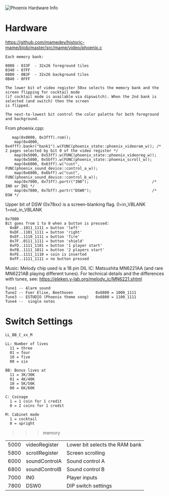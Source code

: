 ![Phoenix Hardware Info](Phoenix.jpg)

# Hardware

https://github.com/mamedev/historic-mame/blob/master/src/mame/video/phoenix.c

```
Each memory bank:

0000 - 033F  - 32x26 foreground tiles
0340 - 07FF
0800 - 0B3F  - 32x26 background tiles
0B40 - 0FFF

The lower bit of video register 50xx selects the memory bank and the screen flipping for cocktail mode
(if cocktail mode is available via dipswitch). When the 2nd bank is selected (and switch) then the screen
is flipped.

The next-to-lowest bit control the color palette for both foreground and background.
```

From phoenix.cpp:

```
   map(0x0000, 0x3fff).rom();
	map(0x4000, 0x4fff).bankr("bank1").w(FUNC(phoenix_state::phoenix_videoram_w)); /* 2 pages selected by bit 0 of the video register */
	map(0x5000, 0x53ff).w(FUNC(phoenix_state::phoenix_videoreg_w));
	map(0x5800, 0x5bff).w(FUNC(phoenix_state::phoenix_scroll_w));
	map(0x6000, 0x63ff).w("cust", FUNC(phoenix_sound_device::control_a_w));
	map(0x6800, 0x6bff).w("cust", FUNC(phoenix_sound_device::control_b_w));
	map(0x7000, 0x73ff).portr("IN0");                            /* IN0 or IN1 */
	map(0x7800, 0x7bff).portr("DSW0");                           /* DSW */
```

Upper bit of DSW (0x78xx) is a screen-blanking flag. 0=in_VBLANK 1=not_in_VBLANK

```
0x7000
Bit goes from 1 to 0 when a button is pressed:
  0xBF..1011_1111 = button 'left'
  0xDF..1101_1111 = button 'right'
  0xEF..1110_1111 = button 'fire'
  0x7F..0111_1111 = button 'shield'
  0xFD..1111_1101 = button '1 player start'
  0xFB..1111_1011 = button '2 players start'
  0xFE..1111_1110 = coin is inserted
  0xFF..1111_1111 = no button pressed
```

Music:
Melody chip used is a 18 pin DIL IC: Matsushita MN6221AA (and rare MN6221AB playing different tunes).
For technical details and the differences with tunes, see: https://eleken.y-lab.org/melody_ic/MN6221.shtml

```
Tune1 -- Alarm sound
Tune2 -- Fuer Elise, Beethoven          0x6800 = 1000_1111
Tune3 -- ESTUDIO (Phoenix theme song)   0x6800 = 1100_1111
Tune4 --  single notes
```

# Switch Settings

```
LL_BB_C_xx_M

LL: Number of lives
  11 = three
  01 = four
  10 = five
  00 = six

BB: Bonus lives at
  11 = 3K/30K
  01 = 4K/40K
  10 = 5K/50K
  00 = 6K/60K

C: Coinage
  1 = 1 coin for 1 credit
  0 = 2 coins for 1 credit

M: Cabinet mode
  1 = cocktail
  0 = upright
```
>>> memory

|    |     |     |
| -------- | ------- | ----------------- |
| 5000  | videoRegister  | Lower bit selects the RAM bank |
|	5800  | scrollRegister | Screen scrolling |
|	6000  | soundControlA  | Sound control A |
|	6800  | soundControlB  | Sound control B |
|	7000  | IN0            | Player inputs |
|	7800  | DSW0           | DIP switch settings|  
